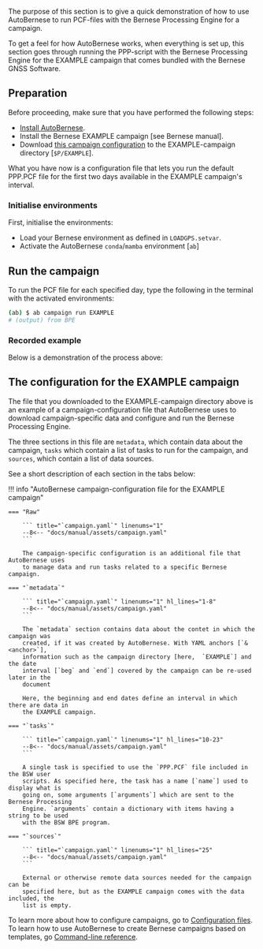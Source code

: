 The purpose of this section is to give a quick demonstration of how to use
AutoBernese to run PCF-files with the Bernese Processing Engine for a campaign.

To get a feel for how AutoBernese works, when everything is set up, this section
goes through running the PPP-script with the Bernese Processing Engine for the
EXAMPLE campaign that comes bundled with the Bernese GNSS Software.


## Preparation

Before proceeding, make sure that you have performed the following steps:

*   [Install AutoBernese](install-autobernese.md).
*   Install the Bernese EXAMPLE campaign [see Bernese manual].
*   Download [this campaign configuration](assets/campaign.yaml) to the
    EXAMPLE-campaign directory [`$P/EXAMPLE`].

What you have now is a configuration file that lets you run the default PPP.PCF
file for the first two days available in the EXAMPLE campaign's interval.


### Initialise environments

First, initialise the environments:

*   Load your Bernese environment as defined in `LOADGPS.setvar`.
*   Activate the AutoBernese `conda`/`mamba` environment [`ab`]


## Run the campaign

To run the PCF file for each specified day, type the following in the terminal
with the activated environments:

```sh
(ab) $ ab campaign run EXAMPLE
# (output) from BPE
```


### Recorded example

Below is a demonstration of the process above:

<div id="demo"></div>

<script>
window.onload = () => {
    let filename = '../assets/quick-start_run.cast';
    let element_id = 'demo';
    let options = {
        speed: 2,
        idleTimeLimit: 2,
    };
    AsciinemaPlayer.create(filename, document.getElementById(element_id), options);
}
</script>


## The configuration for the EXAMPLE campaign

The file that you downloaded to the EXAMPLE-campaign directory above is an
example of a campaign-configuration file that AutoBernese uses to download
campaign-specific data and configure and run the Bernese Processing Engine.

The three sections in this file are `metadata`, which contain data about the
campaign, `tasks` which contain a list of tasks to run for the campaign, and
`sources`, which contain a list of data sources.

See a short description of each section in the tabs below:

!!! info "AutoBernese campaign-configuration file for the EXAMPLE campaign"

    === "Raw"

        ``` title="`campaign.yaml`" linenums="1"
        --8<-- "docs/manual/assets/campaign.yaml"
        ```

        The campaign-specific configuration is an additional file that AutoBernese uses
        to manage data and run tasks related to a specific Bernese campaign.

    === "`metadata`"

        ``` title="`campaign.yaml`" linenums="1" hl_lines="1-8"
        --8<-- "docs/manual/assets/campaign.yaml"
        ```

        The `metadata` section contains data about the contet in which the campaign was
        created, if it was created by AutoBernese. With YAML anchors [`&<anchor>`],
        information such as the campaign directory [here,  `EXAMPLE`] and the date
        interval [`beg` and `end`] covered by the campaign can be re-used later in the
        document

        Here, the beginning and end dates define an interval in which there are data in
        the EXAMPLE campaign.

    === "`tasks`"

        ``` title="`campaign.yaml`" linenums="1" hl_lines="10-23"
        --8<-- "docs/manual/assets/campaign.yaml"
        ```

        A single task is specified to use the `PPP.PCF` file included in the BSW user
        scripts. As specified here, the task has a name [`name`] used to display what is
        going on, some arguments [`arguments`] which are sent to the Bernese Processing
        Engine. `arguments` contain a dictionary with items having a string to be used
        with the BSW BPE program.

    === "`sources`"

        ``` title="`campaign.yaml`" linenums="1" hl_lines="25"
        --8<-- "docs/manual/assets/campaign.yaml"
        ```

        External or otherwise remote data sources needed for the campaign can be
        specified here, but as the EXAMPLE campaign comes with the data included, the
        list is empty.


To learn more about how to configure campaigns, go to [Configuration files]. To
learn how to use AutoBernese to create Bernese campaigns based on templates, go
[Command-line reference].

[Configuration files]: configuration-files.md
[Command-line reference]: command-reference.md

